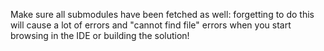

Make sure all submodules have been fetched as well: forgetting to do this will cause a lot of errors and "cannot find file" errors when you start browsing in the IDE or building the solution!
